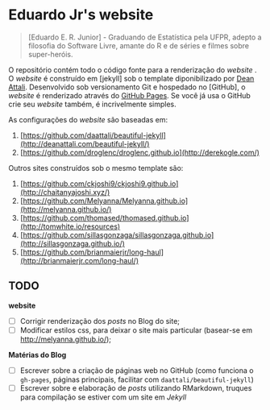 # Eduardo Jr's website #

> [Eduardo E. R. Junior] - Graduando de Estatística pela UFPR, adepto a
> filosofia do Software Livre, amante do R e de séries e filmes sobre
> super-heróis.

O repositório contém todo o código fonte para a renderização do
_website_ [](jreduardo.github.io). O _website_ é construído em [jekyll]
sob o template diponibilizado por
[Dean Attali](https://github.com/daattali/beautiful-jekyll). Desenvolvido sob
versionamento Git e hospedado no [GitHub], o _website_ é renderizado através do
[GitHub Pages](https://pages.github.com). Se você já usa o GitHub crie
seu _website_ também, é incrivelmente simples.

As configurações do _website_ são baseadas em:

1. [https://github.com/daattali/beautiful-jekyll](http://deanattali.com/beautiful-jekyll/)  
1. [https://github.com/droglenc/droglenc.github.io](http://derekogle.com/)  

Outros sites construídos sob o mesmo template são:

1. [https://github.com/ckjoshi9/ckjoshi9.github.io](http://chaitanyajoshi.xyz/)  
1. [https://github.com/Melyanna/Melyanna.github.io](http://melyanna.github.io/)  
1. [https://github.com/thomased/thomased.github.io](http://tomwhite.io/resources)  
1. [https://github.com/sillasgonzaga/sillasgonzaga.github.io](http://sillasgonzaga.github.io/)  
1. [https://github.com/brianmaierjr/long-haul](http://brianmaierjr.com/long-haul/)

## TODO ##

**website**

- [ ] Corrigir renderização dos _posts_ no Blog do site;
- [ ] Modificar estilos css, para deixar o site mais particular
  (basear-se em http://melyanna.github.io/);

**Matérias do Blog**

- [ ] Escrever sobre a criação de páginas web no GitHub (como funciona o
  `gh-pages`, páginas principais, facilitar com
  `daattali/beautiful-jekyll`)
- [ ] Escrever sobre e elaboração de _posts_ utilizando RMarkdown,
  truques para compilação se estiver com um site em _Jekyll_
